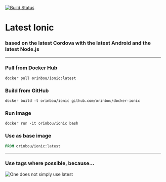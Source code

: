 [![Build Status](https://travis-ci.org/orinbou/docker-ionic.svg?branch=orinbou)](https://travis-ci.org/orinbou/docker-ionic)

# Latest Ionic
### based on the latest Cordova with the latest Android and the latest Node.js
----
### Pull from Docker Hub
```
docker pull orinbou/ionic:latest
```

### Build from GitHub
```
docker build -t orinbou/ionic github.com/orinbou/docker-ionic
```

### Run image
```
docker run -it orinbou/ionic bash
```

### Use as base image
```Dockerfile
FROM orinbou/ionic:latest
```


----

### Use tags where possible, because...
![One does not simply use latest](https://i.imgflip.com/1fgwxr.jpg)

